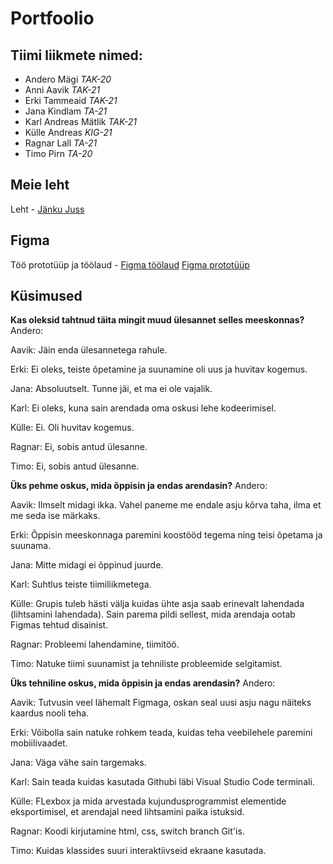# Portfoolio 

## Tiimi liikmete nimed:
- Andero Mägi _TAK-20_
- Anni Aavik _TAK-21_
- Erki Tammeaid _TAK-21_
- Jana Kindlam _TA-21_
- Karl Andreas Mätlik _TAK-21_
- Külle Andreas _KIG-21_
- Ragnar Lall _TA-21_
- Timo Pirn _TA-20_

## Meie leht
Leht - [Jänku Juss](https://jankujuss.netlify.app/)

## Figma
Töö prototüüp ja töölaud - [Figma töölaud](https://www.figma.com/file/Sj2SSwjxFHqAnib8ST0wou/Portfoolio?node-id=0%3A1)
                  [Figma prototüüp](https://www.figma.com/proto/Sj2SSwjxFHqAnib8ST0wou/Portfoolio?node-id=56%3A65&scaling=scale-down&page-id=0%3A1&starting-point-node-id=56%3A65&show-proto-sidebar=1)


## Küsimused 
**Kas oleksid tahtnud täita mingit muud ülesannet selles meeskonnas?** 
Andero:

Aavik: Jäin enda ülesannetega rahule.

Erki: Ei oleks, teiste õpetamine ja suunamine oli uus ja huvitav kogemus.

Jana: Absoluutselt. Tunne jäi, et ma ei ole vajalik.

Karl: Ei oleks, kuna sain arendada oma oskusi lehe kodeerimisel.

Külle: Ei. Oli huvitav kogemus.

Ragnar: Ei, sobis antud ülesanne.

Timo:  Ei, sobis antud ülesanne.

 

**Üks pehme oskus, mida õppisin ja endas arendasin?**
Andero: 

Aavik: Ilmselt midagi ikka. Vahel paneme me endale asju kõrva taha, ilma et me seda ise märkaks.

Erki: Õppisin meeskonnaga paremini koostööd tegema ning teisi õpetama ja suunama.

Jana: Mitte midagi ei õppinud juurde.

Karl: Suhtlus teiste tiimiliikmetega.

Külle: Grupis tuleb hästi välja kuidas ühte asja saab erinevalt lahendada (lihtsamini lahendada).
Sain parema pildi sellest, mida arendaja ootab Figmas tehtud disainist.

Ragnar: Probleemi lahendamine, tiimitöö.

Timo: Natuke tiimi suunamist ja tehniliste probleemide selgitamist.

 

**Üks tehniline oskus, mida õppisin ja endas arendasin?** 
Andero:

Aavik: Tutvusin veel lähemalt Figmaga, oskan seal uusi asju nagu näiteks kaardus nooli teha.

Erki: Võibolla sain natuke rohkem teada, kuidas teha veebilehele paremini mobiilivaadet.

Jana: Väga vähe sain targemaks.

Karl: Sain teada kuidas kasutada Githubi läbi Visual Studio Code terminali.

Külle: FLexbox ja mida arvestada kujundusprogrammist elementide eksportimisel, et arendajal need lihtsamini paika istuksid.

Ragnar: Koodi kirjutamine html, css, switch branch Git'is.

Timo: Kuidas klassides suuri interaktiivseid ekraane kasutada.
